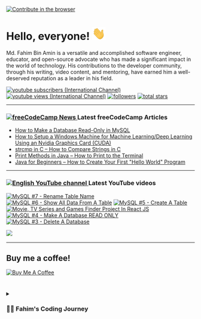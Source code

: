 [![Contribute in the browser](https://gitpod.io/button/open-in-gitpod.svg)](https://gitpod.io/#https://github.com/FahimFBA/FahimFBA)

# Hello, everyone! <img src="./img/wave.gif" width="35px" height= "35px">

Md. Fahim Bin Amin is a versatile and accomplished software engineer, educator, and open-source advocate who has made a significant impact in the world of technology. His contributions to the developer community, through his writing, video content, and mentoring, have earned him a well-deserved reputation as a leader in his field.


   <p align="left">
      <a href="https://www.youtube.com/@FahimAmin?sub_confirmation=1">
         <img alt="youtube subscribers (International Channel)" title="Subscribe to my YouTube channel" src="https://custom-icon-badges.demolab.com/youtube/channel/subscribers/UCG97GCUifMS2Vm28tgXQi0Q?color=%23E05D44&label=SUBSCRIBE&logo=video&logoColor=white&style=for-the-badge&labelColor=CE4630"/></a> 
      <a href="https://www.youtube.com/@FahimAmin">
         <img alt="youtube views (International Channel)" title="YouTube views" src="https://custom-icon-badges.demolab.com/youtube/channel/views/UCG97GCUifMS2Vm28tgXQi0Q?color=%23E1AD0E&logo=eye&logoColor=white&style=for-the-badge&labelColor=C79600"/></a> 
      <a href="https://github.com/FahimFBA?tab=followers">
         <img alt="followers" title="Follow me on Github" src="https://custom-icon-badges.demolab.com/github/followers/FahimFBA?color=236ad3&labelColor=1155ba&style=for-the-badge&logo=person-add&label=Follow&logoColor=white"/></a>
      <a href="https://github.com/FahimFBA?tab=repositories&sort=stargazers">
         <img alt="total stars" title="Total stars on GitHub" src="https://custom-icon-badges.demolab.com/github/stars/FahimFBA?color=55960c&style=for-the-badge&labelColor=488207&logo=star"/></a>
   </p>

---
### <a href="https://www.freecodecamp.org/news/author/fahimbinamin/"><img src="https://github.com/selenium-cucumber/selenium-cucumber-java/assets/64195132/1554283d-c054-47ef-bbf0-d31bf367dba7" title="freeCodeCamp Article" alt="freeCodeCamp News" width="35"/> </a>Latest freeCodeCamp Articles
* [How to Make a Database Read-Only in MySQL](https://www.freecodecamp.org/news/how-to-make-a-database-read-only-in-mysql/)
* [How to Setup a Windows Machine for Machine Learning/Deep Learning Using an Nvidia Graphics Card (CUDA)](https://www.freecodecamp.org/news/how-to-setup-windows-machine-for-ml-dl-using-nvidia-graphics-card-cuda/)
* [strcmp in C – How to Compare Strings in C](https://www.freecodecamp.org/news/strcmp-in-c-how-to-compare-strings-in-c/)
* [Print Methods in Java – How to Print to the Terminal](https://www.freecodecamp.org/news/print-methods-in-java/)
* [Java for Beginners – How to Create Your First "Hello World" Program](https://www.freecodecamp.org/news/hello-world-in-java/)

---

### <a href="https://www.youtube.com/@FahimAmin?sub_confirmation=1"><img src="https://cdn.worldvectorlogo.com/logos/youtube-icon.svg" title="English YouTube channel" alt="English YouTube channel" width="30"/> </a>Latest YouTube videos

<!-- BEGIN YOUTUBE-CARDS -->
[![MySQL #7 - Rename Table Name](https://ytcards.demolab.com/?id=Zoc-24qIic0&title=MySQL+%237+-+Rename+Table+Name&lang=en&timestamp=1687766574&background_color=%230d1117&title_color=%23ffffff&stats_color=%23dedede&width=250&duration=189 "MySQL #7 - Rename Table Name")](https://www.youtube.com/watch?v=Zoc-24qIic0)
[![MySQL #6 - Show All Data From A Table](https://ytcards.demolab.com/?id=B_0IMgHITtQ&title=MySQL+%236+-+Show+All+Data+From+A+Table&lang=en&timestamp=1687764846&background_color=%230d1117&title_color=%23ffffff&stats_color=%23dedede&width=250&duration=154 "MySQL #6 - Show All Data From A Table")](https://www.youtube.com/watch?v=B_0IMgHITtQ)
[![MySQL #5 - Create A Table](https://ytcards.demolab.com/?id=OiW_Kh0_s9A&title=MySQL+%235+-+Create+A+Table&lang=en&timestamp=1687621691&background_color=%230d1117&title_color=%23ffffff&stats_color=%23dedede&width=250&duration=721 "MySQL #5 - Create A Table")](https://www.youtube.com/watch?v=OiW_Kh0_s9A)
[![Movie, TV Series and Games Finder Project In React JS](https://ytcards.demolab.com/?id=8S8tFoEDz_w&title=Movie%2C+TV+Series+and+Games+Finder+Project+In+React+JS&lang=en&timestamp=1687537308&background_color=%230d1117&title_color=%23ffffff&stats_color=%23dedede&width=250&duration=160 "Movie, TV Series and Games Finder Project In React JS")](https://www.youtube.com/watch?v=8S8tFoEDz_w)
[![MySQL #4 - Make A Database READ ONLY](https://ytcards.demolab.com/?id=7kFzNo6tD-k&title=MySQL+%234+-+Make+A+Database+READ+ONLY&lang=en&timestamp=1687449604&background_color=%230d1117&title_color=%23ffffff&stats_color=%23dedede&width=250&duration=424 "MySQL #4 - Make A Database READ ONLY")](https://www.youtube.com/watch?v=7kFzNo6tD-k)
[![MySQL #3 -  Delete A Database](https://ytcards.demolab.com/?id=Wl8D6yVjsT0&title=MySQL+%233+-++Delete+A+Database&lang=en&timestamp=1687363744&background_color=%230d1117&title_color=%23ffffff&stats_color=%23dedede&width=250&duration=208 "MySQL #3 -  Delete A Database")](https://www.youtube.com/watch?v=Wl8D6yVjsT0)
<!-- END YOUTUBE-CARDS -->

[<img src="https://custom-icon-badges.demolab.com/badge/-Subscribe%20For%20More-red?style=for-the-badge&logo=video&logoColor=white"/>](https://www.youtube.com/@FahimAmin?sub_confirmation=1)

<hr>

## Buy me a coffee!

<a href="https://www.buymeacoffee.com/fahimbinamin" target="_blank"><img src="https://cdn.buymeacoffee.com/buttons/v2/default-green.png" alt="Buy Me A Coffee" style="height: 60px !important;width: 217px !important;" ></a>

#

<details>
 <summary><h3>👨‍💻 Fahim's Coding Journey</h3></summary>

It's **Md. Fahim Bin Amin**, author [@freeCodeCamp](https://www.freecodecamp.org/news/author/fahimbinamin/), open-source contributor. I am also a contributor to [Microsoft](https://www.microsoft.com/en-us/) Research Investigation to OSS. Currently I am working actively on the official [freeCodeCamp](https://www.freecodecamp.org/) Bengali team as a volunteer {🎉 I am the 3rd Bangladeshi and the first and the only student from my university, [United International University](https://www.uiu.ac.bd/), who got this opportunity to work with the official team of freeCodeCamp 😋}.

Basically I like to work with Python, Java, C, C++, Markdown and so on. You can check my **blog site** [here](https://blog.fahimbinamin.com/).

I like to teach others about programming and technical stuff. I have [a Brand YouTube channel](https://www.youtube.com/@FahimAmin) where I teach programming and technical stuff regularly.

I also write articles frequently in various well-known platforms. Among those, [freeCodeCamp English](https://www.freecodecamp.org/news/author/fahimbinamin/), [freeCodeCamp Bengali](https://www.freecodecamp.org/bengali/news/author/fahimbinamin/), [Dev.to](https://dev.to/fahimfba) and [Hashnode](https://hashnode.com/@FahimFBA) are my most favourite platforms. 😊

[website]: https://fahimbinamin.com/
[youtube]: https://www.youtube.com/@FahimAmin

</summary>
</details>
